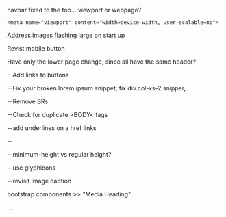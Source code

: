 navbar fixed to the top... viewport or webpage?

    <meta name="viewport" content="width=device-width, user-scalable=no">


  Address images flashing large on start up


  Revist mobile button

  Have only the lower page change, since all have the same header?
  
--Add links to buttons

--Fix your broken lorem ipsum snippet, fix div.col-xs-2 snipper, 

--Remove BRs

--Check for duplicate >BODY< tags

--add underlines on a href links

--<div class="alert alert-alert-success">

--minimum-height vs regular height?

--use glyphicons

--revisit image caption

bootstrap components >> "Media Heading"


<p class="text-muted">...</p>
